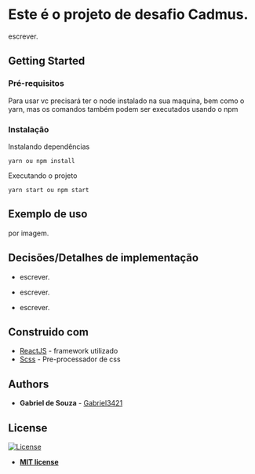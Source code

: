 # Este é o projeto de desafio Cadmus.

escrever.

## Getting Started

### Pré-requisitos

Para usar vc precisará ter o node instalado na sua maquina, bem como o yarn, mas os comandos também podem ser executados usando o npm

### Instalação

Instalando dependências

```
yarn ou npm install
```

Executando o projeto

```
yarn start ou npm start
```

## Exemplo de uso

por imagem.

<!-- ![Exemplo](https://github.com/Gabriel3421/) -->

## Decisões/Detalhes de implementação

- escrever.

- escrever.

- escrever.

## Construido com

- [ReactJS](https://reactjs.org/docs/getting-started.html) - framework utilizado
- [Scss](https://sass-lang.com/) - Pre-processador de css

## Authors

- **Gabriel de Souza** - [Gabriel3421](https://github.com/Gabriel3421)

## License

[![License](http://img.shields.io/:license-mit-blue.svg?style=flat-square)](http://badges.mit-license.org)

- **[MIT license](http://opensource.org/licenses/mit-license.php)**
